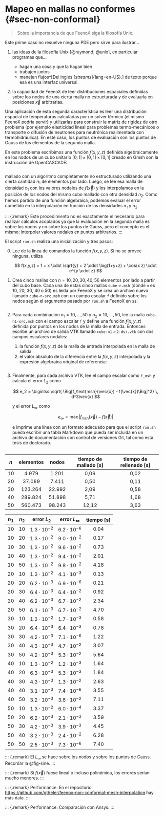 # Mapeo en mallas no conformes {#sec-non-conformal}

> Sobre la importancia de que FeenoX siga la filosofía Unix.

Este prime caso no resuelve ninguna PDE pero sirve para ilustrar...

 1. las ideas de la filosofía Unix [@raymond; @unix], en particular programas que...

    * hagan una cosa y que la hagan bien
    * trabajen juntos
    * manejen flujos^[Del inglés [_streams_]{lang=en-US}.] de texto porque esa es una interfaz universal.
    
 2. la capacidad de FeenoX de leer distribuciones espaciales definidas sobre los nodos de una cierta malla no estructurada y de evaluarla en posiciones $\vec{x}$ arbitrarias.
 
Una aplicación de esta segunda característica es leer una distribución espacial de temperaturas calculadas por un solver térmico (el mismo FeenoX podría servir) y utilizarlas para construir la matriz de rigidez de otro problema (por ejemplo elasticidad lineal para problemas termo-mecánicos o transporte o difusión de neutrones para neutrónica realimentada con termohidráulica). En este caso, los puntos de evaluación son los puntos de Gauss de los elementos de la segunda malla.

En este problema escribimos una función $f(x,y,z)$ definida algebraicamente en los nodos de un cubo unitario $[0,1]\times[0,1]\times[0,1]$ creado en Gmsh con la instrucción de OpenCASCADE:

```{.geo include="cube.geo"}
```

mallado con un algoritmo completamente no estructurado utilizando una cierta cantidad $n_1$ de elementos por lado. Luego, se lee esa malla de densidad $c_1$ con los valores nodales de $f(\vec{x})$ y los interpolamos en la posición de los nodos del mismo cubo mallado con otra densidad $n_2$. Como hemos partido de una función algebraica, podemos evaluar el error cometido en la interpolación en función de las densidades $n_1$ y $n_2$.

::: {.remark}
Este procedimiento no es exactamente el necesario para realizar cálculos acoplados ya que la evaluación en la segunda malla es sobre los nodos y no sobre los puntos de Gauss, pero el concepto es el mismo: interpolar valores nodales en puntos arbitrarios.
:::

El script `run.sh` realiza una inicialización y tres pasos:

 0. Lee de la línea de comandos la función $f(x,y,z)$. Si no se provee ninguna, utiliza
 
    $$
    f(x,y,z) = 1 + x \cdot \sqrt{y} + 2 \cdot \log(1+y+z) + \cos(x z) \cdot e^{y \cdot z}
    $$

 1. Crea cinco mallas con $n=10, 20, 30, 40, 50$ elementos por lado a partir del cubo base.
   Cada una de estas cinco mallas `cube-n.msh` (donde `n` es 10, 20, 30, 40 o 50) es leída por FeenoX y se crea un archivo nuevo llamado `cube-n-src.msh` con un campo escalar `f` definido sobre los nodos según el argumento pasado por `run.sh` a FeenoX en `$1`:
 
    ```{.feenox include="create.fee"}
    ```
    
 2. Para cada combinación $n_1=10,\dots,50$ y $n_2=10,\dots,50$, lee la malla `cube-n1-src.msh` con el campo escalar `f` y define una función $f(x,y,z)$ definida por puntos en los nodos de la malla de entrada. Entonces escribe un archivo de salida VTK llamado `cube-n1-n2-dst.vtk` con dos campos escalares nodales:

    1. la función $f(x,y,z)$ de la malla de entrada interpolada en la malla de salida
    2. el valor absoluto de la diferencia entre la $f(x,y,z)$ interpolada y la expresión algebraica original de referencia:

    ```{.feenox include="interpolate.fee"}
    ```

 3. Finalmente, para cada archivo VTK, lee el campo escalar como `f_msh` y calcula el error $L_2$ como
 
    $$
    e_2 = \bigintss \sqrt{ \Big[f_\text{msh}(\vec{x}) - f(\vec{x})\Big]^2} \, d^3\vec{x} 
    $$
    
    y el error $L_\infty$ como
    
    $$
    e_\infty = \max \Big| f_\text{msh}(\vec{x}) - f(\vec{x})\Big|
    $$
    
    e imprime una línea con un formato adecuado para que el script `run.sh` pueda escribir una tabla Markdown que pueda ser incluida en un archivo de documentación con control de versiones Git, tal como esta tesis de doctorado.
    
 
    ```{.feenox include="interpolate.fee"}
    ```

    
 $n$ |    elementos   |     nodos      | tiempo de mallado [s] | tiempo de rellenado [s] 
:---:|:--------------:|:--------------:|:---------------------:|:-----------------------:
 10  |  4.979 | 1.201 | 0,09 | 0,02
 20  |  37.089 | 7.411 | 0,50 | 0,11
 30  |  123.264 | 22.992 | 2,09 | 0,58
 40  |  289.824 | 51.898 | 5,71 | 1,68
 50  |  560.473 | 98.243 | 12,12 | 3,63

 
 
 $n_1$ | $n_2$ | error $L_2$ | error $L_\infty$ | tiempo [s] 
:-----:|:-----:|:-------------:|:------------------:|:----------:
10 | 10 | $1.3 \cdot 10^{-2}$ | $6.2 \cdot 10^{-6}$ | 0.04
10 | 20 | $1.3 \cdot 10^{-2}$ | $9.0 \cdot 10^{-2}$ | 0.17
10 | 30 | $1.3 \cdot 10^{-2}$ | $9.6 \cdot 10^{-2}$ | 0.73
10 | 40 | $1.3 \cdot 10^{-2}$ | $9.4 \cdot 10^{-2}$ | 2.01
10 | 50 | $1.3 \cdot 10^{-2}$ | $9.8 \cdot 10^{-2}$ | 4.18
20 | 10 | $1.3 \cdot 10^{-2}$ | $4.1 \cdot 10^{-3}$ | 0.13
20 | 20 | $6.2 \cdot 10^{-3}$ | $6.9 \cdot 10^{-6}$ | 0.21
20 | 30 | $6.4 \cdot 10^{-3}$ | $6.4 \cdot 10^{-2}$ | 0.92
20 | 40 | $6.2 \cdot 10^{-3}$ | $6.7 \cdot 10^{-2}$ | 2.34
20 | 50 | $6.1 \cdot 10^{-3}$ | $6.7 \cdot 10^{-2}$ | 4.70
30 | 10 | $1.3 \cdot 10^{-2}$ | $1.7 \cdot 10^{-3}$ | 0.58
30 | 20 | $6.4 \cdot 10^{-3}$ | $6.4 \cdot 10^{-3}$ | 0.78
30 | 30 | $4.2 \cdot 10^{-3}$ | $7.1 \cdot 10^{-6}$ | 1.22
30 | 40 | $4.3 \cdot 10^{-3}$ | $4.7 \cdot 10^{-2}$ | 3.07
30 | 50 | $4.2 \cdot 10^{-3}$ | $5.3 \cdot 10^{-2}$ | 5.64
40 | 10 | $1.3 \cdot 10^{-2}$ | $1.2 \cdot 10^{-3}$ | 1.64
40 | 20 | $6.3 \cdot 10^{-3}$ | $5.3 \cdot 10^{-3}$ | 1.84
40 | 30 | $4.3 \cdot 10^{-3}$ | $1.3 \cdot 10^{-2}$ | 2.63
40 | 40 | $3.1 \cdot 10^{-3}$ | $7.4 \cdot 10^{-6}$ | 3.55
40 | 50 | $3.2 \cdot 10^{-3}$ | $3.6 \cdot 10^{-2}$ | 7.11
50 | 10 | $1.3 \cdot 10^{-2}$ | $6.0 \cdot 10^{-4}$ | 3.37
50 | 20 | $6.2 \cdot 10^{-3}$ | $2.1 \cdot 10^{-3}$ | 3.59
50 | 30 | $4.2 \cdot 10^{-3}$ | $3.9 \cdot 10^{-3}$ | 4.45
50 | 40 | $3.2 \cdot 10^{-3}$ | $2.4 \cdot 10^{-2}$ | 6.28
50 | 50 | $2.5 \cdot 10^{-3}$ | $7.3 \cdot 10^{-6}$ | 7.40

::: {.remark}
El $L_\infty$ se hace sobre los nodos y sobre los puntos de Gauss.
Recordar la @fig-sine.
:::

::: {.remark}
Si $f(\vec{x})$ fuese lineal o incluso polinómica, los errores serían mucho menores.
:::

::: {.remark}
Performance. En el repositorio <https://github.com/gtheler/feenox-non-conformal-mesh-interpolation> hay más data.
:::

::: {.remark}
Performance. Comparación con Ansys.
:::

